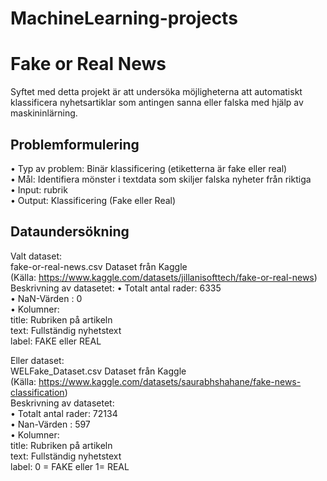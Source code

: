 # MachineLearning-projects
# Fake or Real News
Syftet med detta projekt är att undersöka möjligheterna att automatiskt klassificera nyhetsartiklar som antingen sanna eller falska med hjälp av maskininlärning.
## Problemformulering
•	Typ av problem: Binär klassificering (etiketterna är fake eller real)  
•	Mål: Identifiera mönster i textdata som skiljer falska nyheter från riktiga  
•	Input: rubrik  
•	Output: Klassificering (Fake eller Real)
## Dataundersökning
Valt dataset:  
fake-or-real-news.csv Dataset från Kaggle  
(Källa: https://www.kaggle.com/datasets/jillanisofttech/fake-or-real-news)  
Beskrivning av datasetet:
•	Totalt antal rader: 6335  
•	NaN-Värden : 0  
•   Kolumner:  
         title: Rubriken på artikeln  
         text: Fullständig nyhetstext  
         label: FAKE eller REAL    

Eller dataset:    
WELFake_Dataset.csv Dataset från Kaggle  
(Källa: https://www.kaggle.com/datasets/saurabhshahane/fake-news-classification)  
Beskrivning av datasetet:  
•	Totalt antal rader: 72134   
•	Nan-Värden : 597  
•	Kolumner:  
         title: Rubriken på artikeln  
         text: Fullständig nyhetstext  
         label: 0 = FAKE eller 1= REAL  
